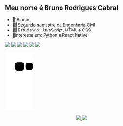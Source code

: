 ## Meu nome é Bruno Rodrigues Cabral

- 🎂18 anos
- 👨‍🎓Segundo semestre de Engenharia Cívil
- 👨‍💻Estudando: JavaScript, HTML e CSS
- 📃Interesse em: Python e React Native


<div> 
  <a href="https://www.youtube.com/channel/UCcjchGCXDz57f1z7AZMvfBA" target="_blank"><img src="https://img.shields.io/badge/YouTube-FF0000?style=for-the-badge&logo=youtube&logoColor=white" target="_blank"></a>
  <a href="https://www.instagram.com/brunorodrigues.04" target="_blank"><img src="https://img.shields.io/badge/-Instagram-%23E4405F?style=for-the-badge&logo=instagram&logoColor=white" target="_blank"></a>
 	<a href="https://www.twitch.tv/rodriguesbr__" target="_blank"><img src="https://img.shields.io/badge/Twitch-9146FF?style=for-the-badge&logo=twitch&logoColor=white" target="_blank"></a>
 <a href="https://rodrigues#0188/" target="_blank"><img src="https://img.shields.io/badge/Discord-7289DA?style=for-the-badge&logo=discord&logoColor=white" target="_blank"></a> 
  <a href = "mailto:rodrigues25704@gmail.com"><img src="https://img.shields.io/badge/-Gmail-%23333?style=for-the-badge&logo=gmail&logoColor=white" target="_blank"></a>
  <a href="https://www.twitter.com/RodriguesBrr_" target="_blank"><img src="https://img.shields.io/badge/Twitter-1DA1F2?style=for-the-badge&logo=twitter&logoColor=white" target="_blank"></a> 
 
  ![Snake animation](https://github.com/rafaballerini/rafaballerini/blob/output/github-contribution-grid-snake.svg)
 
</div>


<div align="center">
  <a href="https://github.com/brunorodriguescabral">
  <img height="180em" src="https://github-readme-stats.vercel.app/api?username=brunorodriguescabral&show_icons=true&theme=dracula&include_all_commits=true&count_private=true"/>
  <img height="180em" src="https://github-readme-stats.vercel.app/api/top-langs/?username=brunorodriguescabral&layout=compact&langs_count=7&theme=dracula"/>
</div>
